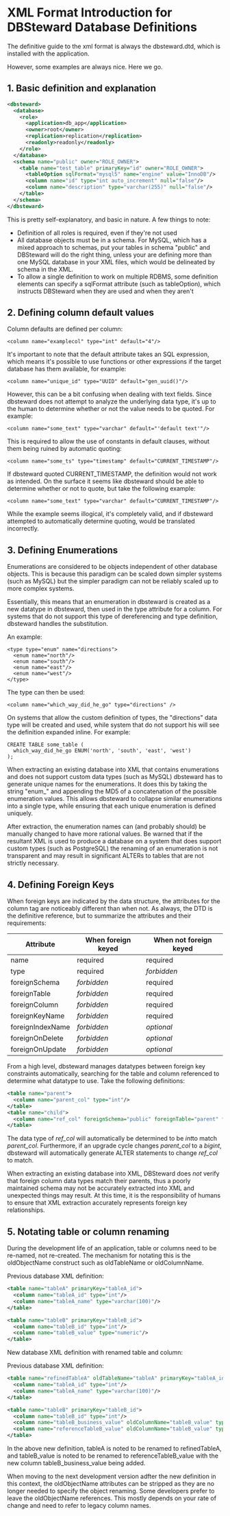# XML Format Introduction for DBSteward Database Definitions

The definitive guide to the xml format is always the dbsteward.dtd, which is installed with the application.

However, some examples are always nice. Here we go.


## 1. Basic definition and explanation

```xml
<dbsteward>
  <database>
    <role>
      <application>db_app</application>
      <owner>root</owner>
      <replication>replication</replication>
      <readonly>readonly</readonly>
    </role>
  </database>
  <schema name="public" owner="ROLE_OWNER">
    <table name="test_table" primaryKey="id" owner="ROLE_OWNER">
      <tableOption sqlFormat="mysql5" name="engine" value="InnoDB"/>
      <column name="id" type="int auto_increment" null="false"/>
      <column name="description" type="varchar(255)" null="false"/>
    </table>
  </schema>
</dbsteward>
```

This is pretty self-explanatory, and basic in nature.  A few things to note:
* Definition of all roles is required, even if they're not used
* All database objects must be in a schema.  For MySQL, which has a mixed approach to schemas, put your tables in schema "public" and DBSteward will do the right thing, unless your are defining more than one MySQL database in your XML files, which would be delineated by schema in the XML.
* To allow a single definition to work on multiple RDBMS, some definition elements can specify a sqlFormat attribute (such as tableOption), which instructs DBSteward when they are used and when they aren't


## 2. Defining column default values

Column defaults are defined per column:

`<column name="examplecol" type="int" default="4"/>`

It's important to note that the default attribute takes an SQL expression, which means it's possible to use functions or other expressions if the target database has them available, for example:

`<column name="unique_id" type="UUID" default="gen_uuid()"/>`

However, this can be a bit confusing when dealing with text fields.  Since dbsteward does not attempt to analyze the underlying data type, it's up to the human to determine whether or not the value needs to be quoted.  For example:

`<column name="some_text" type="varchar" default="'default text'"/>`

This is required to allow the use of constants in default clauses, without them being ruined by automatic quoting:

`<column name="some_ts" type="timestamp" default="CURRENT_TIMESTAMP"/>`

If dbsteward quoted CURRENT_TIMESTAMP, the definition would not work as intended.  On the surface it seems like dbsteward should be able to determine whether or not to quote, but take the following example:

`<column name="some_text" type="varchar" default="CURRENT_TIMESTAMP"/>`

While the example seems illogical, it's completely valid, and if dbsteward attempted to automatically determine quoting, would be translated incorrectly.


## 3. Defining Enumerations

Enumerations are considered to be objects independent of other database objects.  This is because this paradigm can be scaled down simpler systems (such as MySQL) but the simpler paradigm can not be reliably scaled up to more complex systems.

Essentially, this means that an enumeration in dbsteward is created as a new datatype in dbsteward, then used in the type attribute for a column.  For systems that do not support this type of dereferencing and type definition, dbsteward handles the substitution.

An example:

    <type type="enum" name="directions">
      <enum name="north"/>
      <enum name="south"/>
      <enum name="east"/>
      <enum name="west"/>
    </type>

The type can then be used:

`<column name="which_way_did_he_go" type="directions" />`

On systems that allow the custom definition of types, the "directions" data type will be created and used, while system that do not support his will see the definition expanded inline.  For example:

    CREATE TABLE some_table (
      which_way_did_he_go ENUM('north', 'south', 'east', 'west')
    );

When extracting an existing database into XML that contains enumerations and does not support custom data types (such as MySQL) dbsteward has to generate unique names for the enumerations.  It does this by taking the string "enum_" and appending the MD5 of a concatenation of the possible enumeration values.  This allows dbsteward to collapse similar enumerations into a single type, while ensuring that each unique enumeration is defined uniquely.

After extraction, the enumeration names can (and probably should) be manually changed to have more rational values.  Be warned that if the resultant XML is used to produce a database on a system that does support custom types (such as PostgreSQL) the renaming of an enumeration is not transparent and may result in significant ALTERs to tables that are not strictly necessary.



## 4. Defining Foreign Keys

When foreign keys are indicated by the data structure, the attributes for the column tag are noticeably different than when not.  As always, the DTD is the definitive reference, but to summarize the attributes and their requirements:

| Attribute        | When foreign keyed | When not foreign keyed |
| ---------------- | ------------------ | ---------------------- |
| name             | required           | required               |
| type             | required           | *forbidden*            |
| foreignSchema    | *forbidden*        | required               |
| foreignTable     | *forbidden*        | required               |
| foreignColumn    | *forbidden*        | required               |
| foreignKeyName   | *forbidden*        | required               |
| foreignIndexName | *forbidden*        | _optional_             |
| foreignOnDelete  | *forbidden*        | _optional_             |
| foreignOnUpdate  | *forbidden*        | _optional_             |

From a high level, dbsteward manages datatypes between foreign key constraints automatically, searching for the table and column referenced to determine what datatype to use.  Take the following definitions:

```XML
<table name="parent">
  <column name="parent_col" type="int"/>
</table>
<table name="child">
  <column name="ref_col" foreignSchema="public" foreignTable="parent" foreignColumn="parent_col"/>
</table>
```

The data type of *ref_col* will automatically be determined to be *int*to match *parent_col*.  Furthermore, if an upgrade cycle changes *parent_col* to a *bigint*, dbsteward will automatically generate ALTER statements to change *ref_col* to match.

When extracting an existing database into XML, DBSteward does *not* verify that foreign column data types match their parents, thus a poorly maintained schema may not be accurately extracted into XML and unexpected things may result.  At this time, it is the responsibility of humans to ensure that XML extraction accurately represents foreign key relationships.


## 5. Notating table or column renaming

During the development life of an application, table or columns need to be re-named, not re-created. The mechanism for notating this is the oldObjectName construct such as oldTableName or oldColumnName.

Previous database XML definition:
```XML
<table name="tableA" primaryKey="tableA_id">
  <column name="tableA_id" type="int"/>
  <column name="tableA_name" type="varchar(100)"/>
</table>

<table name="tableB" primaryKey="tableB_id">
  <column name="tableB_id" type="int"/>
  <column name="tableB_value" type="numeric"/>
</table>
```

New database XML definition with renamed table and column:

Previous database XML definition:
```XML
<table name="refinedTableA" oldTableName="tableA" primaryKey="tableA_id">
  <column name="tableA_id" type="int"/>
  <column name="tableA_name" type="varchar(100)"/>
</table>

<table name="tableB" primaryKey="tableB_id">
  <column name="tableB_id" type="int"/>
  <column name="tableB_business_value" oldColumnName="tableB_value" type="numeric"/>
  <column name="referenceTableB_value" oldColumnName="tableB_value" type="numeric"/>
</table>
```

In the above new definition, tableA is noted to be renamed to refinedTableA, and tableB_value is noted to be renamed to referenceTableB_value with the new column tableB_business_value being added.

When moving to the next development version adfter the new definition in this context, the oldObjectName attributes can be stripped as they are no longer needed to specify the object renaming. Some developers prefer to leave the oldObjectName references. This mostly depends on your rate of change and need to refer to legacy column names.
